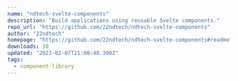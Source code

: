 ```yaml
---
name: "ndtech-svelte-components"
description: "Build applications using reusable Svelte components."
repo_url: "https://github.com/22ndtech/ndtech-svelte-components"
author: "22ndtech"
homepage: "https://github.com/22ndtech/ndtech-svelte-components#readme"
downloads: 10
updated: "2021-02-07T21:08:48.390Z"
tags: 
  - component-library
---
```

